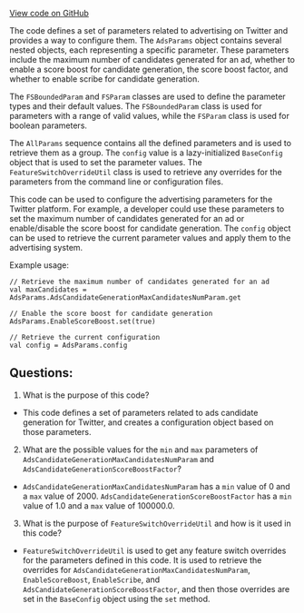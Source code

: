 [View code on GitHub](https://github.com/misbahsy/the-algorithm/cr-mixer/server/src/main/scala/com/twitter/cr_mixer/param/AdsParams.scala)

The code defines a set of parameters related to advertising on Twitter and provides a way to configure them. The `AdsParams` object contains several nested objects, each representing a specific parameter. These parameters include the maximum number of candidates generated for an ad, whether to enable a score boost for candidate generation, the score boost factor, and whether to enable scribe for candidate generation. 

The `FSBoundedParam` and `FSParam` classes are used to define the parameter types and their default values. The `FSBoundedParam` class is used for parameters with a range of valid values, while the `FSParam` class is used for boolean parameters. 

The `AllParams` sequence contains all the defined parameters and is used to retrieve them as a group. The `config` value is a lazy-initialized `BaseConfig` object that is used to set the parameter values. The `FeatureSwitchOverrideUtil` class is used to retrieve any overrides for the parameters from the command line or configuration files. 

This code can be used to configure the advertising parameters for the Twitter platform. For example, a developer could use these parameters to set the maximum number of candidates generated for an ad or enable/disable the score boost for candidate generation. The `config` object can be used to retrieve the current parameter values and apply them to the advertising system. 

Example usage:
```
// Retrieve the maximum number of candidates generated for an ad
val maxCandidates = AdsParams.AdsCandidateGenerationMaxCandidatesNumParam.get

// Enable the score boost for candidate generation
AdsParams.EnableScoreBoost.set(true)

// Retrieve the current configuration
val config = AdsParams.config
```
## Questions: 
 1. What is the purpose of this code?
- This code defines a set of parameters related to ads candidate generation for Twitter, and creates a configuration object based on those parameters.

2. What are the possible values for the `min` and `max` parameters of `AdsCandidateGenerationMaxCandidatesNumParam` and `AdsCandidateGenerationScoreBoostFactor`?
- `AdsCandidateGenerationMaxCandidatesNumParam` has a `min` value of 0 and a `max` value of 2000. `AdsCandidateGenerationScoreBoostFactor` has a `min` value of 1.0 and a `max` value of 100000.0.

3. What is the purpose of `FeatureSwitchOverrideUtil` and how is it used in this code?
- `FeatureSwitchOverrideUtil` is used to get any feature switch overrides for the parameters defined in this code. It is used to retrieve the overrides for `AdsCandidateGenerationMaxCandidatesNumParam`, `EnableScoreBoost`, `EnableScribe`, and `AdsCandidateGenerationScoreBoostFactor`, and then those overrides are set in the `BaseConfig` object using the `set` method.
